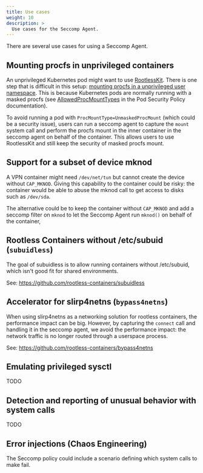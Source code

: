 ```yaml
---
title: Use cases
weight: 10
description: >
  Use cases for the Seccomp Agent.
---
```


There are several use cases for using a Seccomp Agent.

## Mounting procfs in unprivileged containers

An unprivileged Kubernetes pod might want to use
[RootlessKit](https://github.com/rootless-containers/rootlesskit). There is one
step that is difficult in this setup: [mounting procfs in a unprivileged user
namespace](https://kinvolk.io/blog/2018/04/towards-unprivileged-container-builds/#the-exception-of-procfs-and-sysfs).
This is because Kubernetes pods are normally running with a masked procfs (see
[AllowedProcMountTypes](https://kubernetes.io/docs/concepts/policy/pod-security-policy/#allowedprocmounttypes)
in the Pod Security Policy documentation).

To avoid running a pod with `ProcMountType=UnmaskedProcMount` (which could be a
security issue), users can run a seccomp agent to capture the `mount` system
call and perform the procfs mount in the inner container in the seccomp agent
on behalf of the container.  This allows users to use RootlessKit and still
keep the security of masked procfs mount.

## Support for a subset of device mknod

A VPN container might need `/dev/net/tun` but cannot create the device without
`CAP_MKNOD`. Giving this capability to the container could be risky: the
container would be able to abuse the mknod call to get access to disks such as
`/dev/sda`.

The alternative could be to keep the container without `CAP_MKNOD` and add a
seccomp filter on `mknod` to let the Seccomp Agent run `mknod()` on behalf of
the container,

## Rootless Containers without /etc/subuid (`subuidless`)

The goal of subuidless is to allow running containers without /etc/subuid,
which isn't good fit for shared environments.

See:
https://github.com/rootless-containers/subuidless

## Accelerator for slirp4netns (`bypass4netns`)

When using slirp4netns as a networking solution for rootless containers, the
performance impact can be big. However, by capturing the `connect` call and
handling it in the seccomp agent, we avoid the performance impact: the network
traffic is no longer routed through a userspace process.

See:
https://github.com/rootless-containers/bypass4netns

## Emulating privileged sysctl

TODO

## Detection and reporting of unusual behavior with system calls

TODO

## Error injections (Chaos Engineering)

The Seccomp policy could include a scenario defining which system calls to make
fail.
